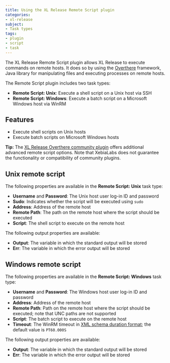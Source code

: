 ```yaml
---
title: Using the XL Release Remote Script plugin
categories:
- xl-release
subject:
- Task types
tags:
- plugin
- script
- task
---
```


The XL Release Remote Script plugin allows XL Release to execute commands on remote hosts. It does so by using the [Overthere](https://github.com/xebialabs/overthere) framework, Java library for manipulating files and executing processes on remote hosts.

The Remote Script plugin includes two task types:

* **Remote Script: Unix**: Execute a shell script on a Unix host via SSH
* **Remote Script: Windows**: Execute a batch script on a Microsoft Windows host via WinRM

## Features

* Execute shell scripts on Unix hosts
* Execute batch scripts on Microsoft Windows hosts

**Tip:** The [XL Release Overthere community plugin](https://github.com/xebialabs-community/xlr-overthere-plugin) offers additional advanced remote script options. Note that XebiaLabs does not guarantee the functionality or compatibility of community plugins.

## Unix remote script

The following properties are available in the **Remote Script: Unix** task type:

* **Username** and **Password**: The Unix host user log-in ID and password
* **Sudo**: Indicates whether the script will be executed using `sudo`
* **Address**: Address of the remote host
* **Remote Path**: The path on the remote host where the script should be executed
* **Script**: The shell script to execute on the remote host

The following output properties are available:

* **Output**: The variable in which the standard output will be stored
* **Err**: The variable in which the error output will be stored

## Windows remote script

The following properties are available in the **Remote Script: Windows** task type:

* **Username** and **Password**: The Windows host user log-in ID and password
* **Address**: Address of the remote host
* **Remote Path**: Path on the remote host where the script should be executed; note that UNC paths are not supported
* **Script**: The batch script to execute on the remote host
* **Timeout**: The WinRM timeout in [XML schema duration format](http://www.w3.org/TR/xmlschema-2/#isoformats); the default value is `PT60.000S`

The following output properties are available:

* **Output**: The variable in which the standard output will be stored
* **Err**: The variable in which the error output will be stored
